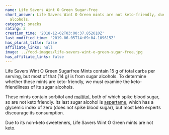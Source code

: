 ```yaml
---
name: Life Savers Wint O Green Sugar-Free
short_answer: Life Savers Wint O Green mints are not keto-friendly, due to their sugar
  alcohols.
category: snacks
rating: 2
creation_time: '2018-12-02T03:00:37.852010Z'
last_modified_time: '2019-06-05T14:09:04.109615Z'
has_plural_title: false
affiliate_links: null
image: ../food-images/life-savers-wint-o-green-sugar-free.jpg
has_affiliate_links: false
---
```

Life Savers Wint O Green Sugarfree Mints contain 15 g of total carbs per serving, but most of that (14 g) is from sugar alcohols. To determine whether these mints are keto-friendly, we must examine the keto-friendliness of its sugar alcohols.

These mints contain sorbitol and [maltitol](/maltitol), both of which spike blood sugar, so are not keto friendly. Its last sugar alcohol is [aspartame](/aspartame), which has a glycemic index of zero (does not spike blood sugar), but most keto experts discourage its consumption.

Due to its non-keto sweeteners, Life Savers Wint O Green mints are not keto.
